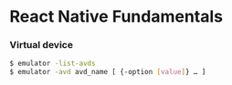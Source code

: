 

# React Native Fundamentals


### Virtual device

```bash
$ emulator -list-avds
$ emulator -avd avd_name [ {-option [value]} … ]
```